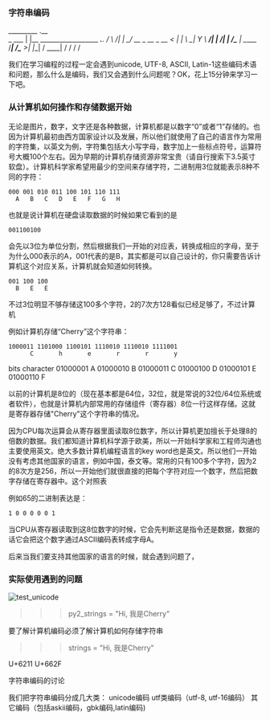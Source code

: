 ### 字符串编码

_________ .__                                
\_   ___ \|  |__   __________________ ___.__.
/    \  \/|  |  \_/ __ \_  __ \_  __ <   |  |
\     \___|   Y  \  ___/|  | \/|  | \/\___  |
 \______  /___|  /\___  >__|   |__|   / ____|
        \/     \/     \/              \/     

我们在学习编程的过程一定会遇到unicode, UTF-8, ASCII, Latin-1这些编码术语和问题，那么什么是编码，我们又会遇到什么问题呢？OK，花上15分钟来学习一下吧。

### 从计算机如何操作和存储数据开始
无论是图片，数字，文字还是各种数据，计算机都是以数字“0”或者“1”存储的。也因为计算机最初由西方国家设计以及发展，所以他们就使用了自己的语言作为常用的字符集，以英文为例，字符集包括大小写字母，数字加上一些标点符号，运算符号大概100个左右。因为早期的计算机存储资源非常宝贵（请自行搜索下3.5英寸软盘）。计算机科学家希望用最少的空间来存储字符，二进制用3位就能表示8种不同的字符：

    000 001 010 011 100 101 110 111
      A   B   C   D   E   F   G   H

也就是说计算机在硬盘读取数据的时候如果它看到的是

    001100100

会先以3位为单位分割，然后根据我们一开始的对应表，转换成相应的字母，至于为什么000表示的A，001代表的是B，其实都是可以自己设计的，你只需要告诉计算机这个对应关系，计算机就会知道如何转换。

    001 100 100
      B   E   E

不过3位明显不够存储这100多个字符，2的7次方128看似已经足够了，不过计算机


例如计算机存储“Cherry”这个字符串：

    1000011 1101000 1100101 1110010 1110010 1111001
          C       h       e       r       r       y

bits	character
01000001	A
01000010	B
01000011	C
01000100	D
01000101	E
01000110	F

以前的计算机是8位的（现在基本都是64位，32位，就是常说的32位/64位系统或者软件），也就是计算机内部常用的存储组件（寄存器）8位一行这样存储。这就是寄存器存储"Cherry"这个字符串的情况。



因为CPU每次运算会从寄存器里面读取8位数字，所以计算机更加擅长于处理8的倍数的数据。我们都知道计算机科学源于欧美，所以一开始科学家和工程师沟通也主要使用英文。绝大多数计算机编程语言的key word也是英文。所以他们一开始没有考虑其他国家的语言，例如中国，泰文等。常用的只有100多个字符，因为2的8次方是256，所以一开始他们就很直接的把每个字符对应一个数字，然后把数字存储在寄存器中。这个对照表



例如65的二进制表达是：

    1 0 0 0 0 0 1 

当CPU从寄存器读取到这8位数字的时候，它会先判断这是指令还是数据，数据的话它会把这个数字通过ASCII编码表转成字母A。

后来当我们要支持其他国家的语言的时候，就会遇到问题了，



### 实际使用遇到的问题
![test_unicode]()
>>> py2_strings = "Hi, 我是Cherry"

要了解计算机编码必须了解计算机如何存储字符串

>>> strings = "Hi, 我是Cherry"

U+6211 U+662F


字符串编码的讨论

我们把字符串编码分成几大类：
    unicode编码
    utf类编码（utf-8, utf-16编码）
    其它编码（包括askii编码，gbk编码,latin编码)
